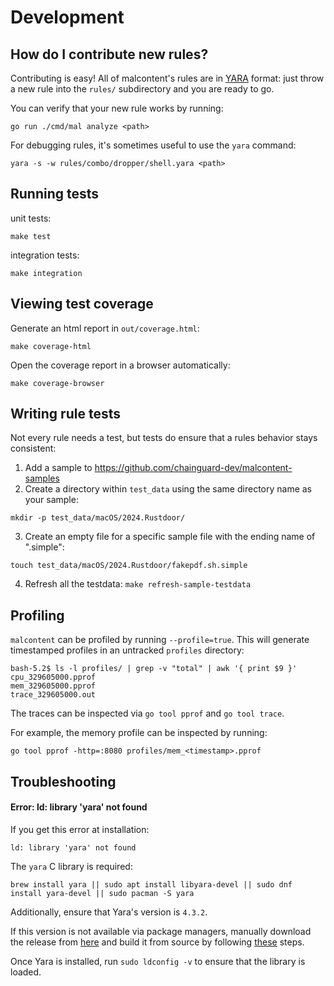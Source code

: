 
# Development

## How do I contribute new rules?

Contributing is easy! All of malcontent's rules are in [YARA](https://virustotal.github.io/yara/) format: just throw a new rule into the `rules/` subdirectory and you are ready to go.

You can verify that your new rule works by running:

```
go run ./cmd/mal analyze <path>
```

For debugging rules, it's sometimes useful to use the `yara` command:

```
yara -s -w rules/combo/dropper/shell.yara <path>
```

## Running tests

unit tests:

```make test```

integration tests:

```make integration```

## Viewing test coverage

Generate an html report in `out/coverage.html`:

```make coverage-html```

Open the coverage report in a browser automatically:

```make coverage-browser```


## Writing rule tests

Not every rule needs a test, but tests do ensure that a rules behavior stays consistent:

1. Add a sample to https://github.com/chainguard-dev/malcontent-samples
2. Create a directory within `test_data` using the same directory name as your sample:

```
mkdir -p test_data/macOS/2024.Rustdoor/
```
3. Create an empty file for a specific sample file with the ending name of ".simple":

```
touch test_data/macOS/2024.Rustdoor/fakepdf.sh.simple
```
4. Refresh all the testdata: `make refresh-sample-testdata`

## Profiling

`malcontent` can be profiled by running `--profile=true`. This will generate timestamped profiles in an untracked `profiles` directory:

```
bash-5.2$ ls -l profiles/ | grep -v "total" | awk '{ print $9 }'
cpu_329605000.pprof
mem_329605000.pprof
trace_329605000.out
```

The traces can be inspected via `go tool pprof` and `go tool trace`.

For example, the memory profile can be inspected by running:

```
go tool pprof -http=:8080 profiles/mem_<timestamp>.pprof
```
## Troubleshooting

#### Error: ld: library 'yara' not found

If you get this error at installation:

```
ld: library 'yara' not found
```

The `yara` C library is required:

```
brew install yara || sudo apt install libyara-devel || sudo dnf install yara-devel || sudo pacman -S yara
```

Additionally, ensure that Yara's version is `4.3.2`.

If this version is not available via package managers, manually download the release from [here](https://github.com/VirusTotal/yara/releases) and build it from source by following [these](https://yara.readthedocs.io/en/latest/gettingstarted.html#compiling-and-installing-yara) steps.

Once Yara is installed, run `sudo ldconfig -v` to ensure that the library is loaded.
